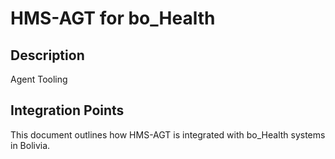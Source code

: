 # HMS-AGT for bo_Health

## Description

Agent Tooling

## Integration Points

This document outlines how HMS-AGT is integrated with bo_Health systems in Bolivia.
